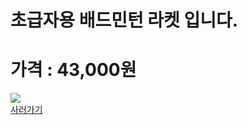 
<html>
<body>
<H1>초급자용 배드민턴 라켓 입니다.</H1>
<H1>가격 : 43,000원</H1>
<div>
<img src="http://postfiles13.naver.net/20150530_108/ioio9961_1432975754592riEdp_JPEG/%B6%F3%C4%CF%BB%E7%C1%F81.jpg?type=w3" />
</div>
<a href ="http://www.badmintonmarket.co.kr/front/productdetail.php?productcode=047001001003000037&code=047002003000&sort=">사러가기</a>
</body>
</html>
